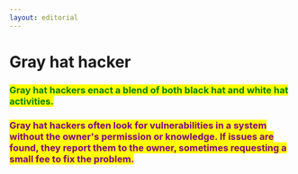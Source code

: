 ```yaml
---
layout: editorial
---
```


# Gray hat hacker

### <mark style="color:green;">Gray hat hackers enact a blend of both black hat and white hat activities.</mark>&#x20;

<mark style="color:purple;"></mark>

### <mark style="color:purple;">Gray hat hackers often look for vulnerabilities in a system without the owner's permission or knowledge. If issues are found, they report them to the owner, sometimes requesting a small fee to fix the problem.</mark>
